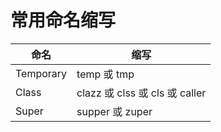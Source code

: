 # 常用命名缩写



| 命名      | 缩写                           |
| --------- | ------------------------------ |
| Temporary | temp 或 tmp                    |
| Class     | clazz 或 clss 或 cls 或 caller |
| Super     | supper 或 zuper                |

